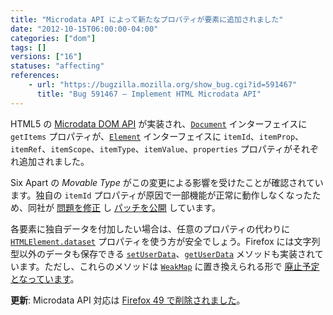 ```yaml
---
title: "Microdata API によって新たなプロパティが要素に追加されました"
date: "2012-10-15T06:00:00-04:00"
categories: ["dom"]
tags: []
versions: ["16"]
statuses: "affecting"
references:
    - url: "https://bugzilla.mozilla.org/show_bug.cgi?id=591467"
      title: "Bug 591467 – Implement HTML Microdata API"
---
```

HTML5 の [Microdata DOM API](https://www.w3.org/TR/microdata/#microdata-dom-api) が実装され、[`Document`](https://developer.mozilla.org/docs/Web/API/Document) インターフェイスに `getItems` プロパティが、[`Element`](https://developer.mozilla.org/docs/Web/API/Element) インターフェイスに `itemId`、`itemProp`、`itemRef`、`itemScope`、`itemType`、`itemValue`、`properties` プロパティがそれぞれ追加されました。

Six Apart の *Movable Type* がこの変更による影響を受けたことが確認されています。独自の `itemId` プロパティが原因で一部機能が正常に動作しなくなったため、同社が [問題を修正](https://github.com/movabletype/movabletype/commit/83d2f3d21d9c9a951d7e872d70bac5d355bd3d4d) し [パッチを公開](https://www.movabletype.jp/faq/firefox-16-patches.html) しています。

各要素に独自データを付加したい場合は、任意のプロパティの代わりに [`HTMLElement.dataset`](https://developer.mozilla.org/docs/Web/API/HTMLElement/dataset) プロパティを使う方が安全でしょう。Firefox には文字列型以外のデータも保存できる [`setUserData`](https://developer.mozilla.org/docs/Web/API/Node/setUserData)、[`getUserData`](https://developer.mozilla.org/docs/Web/API/Node/getUserData) メソッドも実装されています。ただし、これらのメソッドは [`WeakMap`](https://developer.mozilla.org/docs/Web/JavaScript/Reference/Global_Objects/WeakMap) に置き換えられる形で [廃止予定となっています](https://bugzilla.mozilla.org/show_bug.cgi?id=749981)。

**更新**: Microdata API 対応は [Firefox 49 で削除されました](https://www.fxsitecompat.com/ja/docs/2016/microdata-api-has-been-removed/)。
